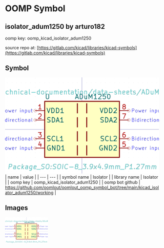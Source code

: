 # OOMP Symbol  
## isolator_adum1250  by arturo182  
  
oomp key: oomp_kicad_isolator_adum1250  
  
source repo at: [https://gitlab.com/kicad/libraries/kicad-symbols](https://gitlab.com/kicad/libraries/kicad-symbols)  
## Symbol  
  
[![working.png](working_600.png)](working.png)  
| name | value | 
| --- | --- | 
| symbol name | Isolator | 
| library name | Isolator | 
| oomp key | oomp_kicad_isolator_adum1250 | 
| oomp bot github | https://github.com/oomlout/oomlout_oomp_symbol_bot/tree/main/kicad_isolator_adum1250/working | 
## Images  
  
[![working.png](working_140.png)](working.png)  
